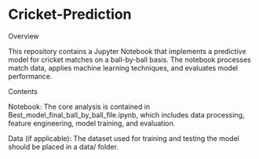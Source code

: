 # Cricket-Prediction

Overview

This repository contains a Jupyter Notebook that implements a predictive model for cricket matches on a ball-by-ball basis. The notebook processes match data, applies machine learning techniques, and evaluates model performance.

Contents

Notebook: The core analysis is contained in Best_model_final_ball_by_ball_file.ipynb, which includes data processing, feature engineering, model training, and evaluation.

Data (if applicable): The dataset used for training and testing the model should be placed in a data/ folder.
